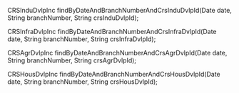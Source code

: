 CRSInduDvlpInc findByDateAndBranchNumberAndCrsInduDvlpId(Date date, String branchNumber, String crsInduDvlpId);

CRSInfraDvlpInc findByDateAndBranchNumberAndCrsInfraDvlpId(Date date, String branchNumber, String crsInfraDvlpId);

CRSAgrDvlpInc findByDateAndBranchNumberAndCrsAgrDvlpId(Date date, String branchNumber, String crsAgrDvlpId);

CRSHousDvlpInc findByDateAndBranchNumberAndCrsHousDvlpId(Date date, String branchNumber, String crsHousDvlpId);